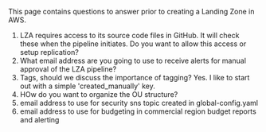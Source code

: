 This page contains questions to answer prior to creating a Landing Zone in AWS. 

1. LZA requires access to its source code files in GitHub.  It will check these when the pipeline initiates. Do you want to 
allow this access or setup replication?
2. What email address are you going to use to receive alerts for manual approval of the LZA pipeline?
3. Tags, should we discuss the importance of tagging?  Yes.  I like to start out with a simple 'created_manually' key.
4. HOw do you want to organize the OU structure?
5. email address to use for security sns topic created in global-config.yaml
6. email address to use for budgeting in commercial region budget reports and alerting
